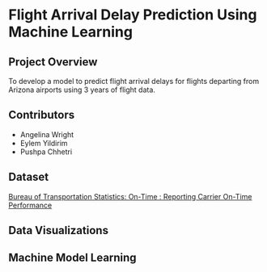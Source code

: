 # Flight Arrival Delay Prediction Using Machine Learning

## Project Overview
To develop a model to predict flight arrival delays for flights departing from Arizona airports using 3 years of flight data. 

## Contributors
- Angelina Wright
- Eylem Yildirim
- Pushpa Chhetri

## Dataset
[Bureau of Transportation Statistics: On-Time : Reporting Carrier On-Time Performance](https://www.transtats.bts.gov/DL_SelectFields.aspx?gnoyr_VQ=FGJ&QO_fu146_anzr=b0-gvzr)

## Data Visualizations

## Machine Model Learning

## 
